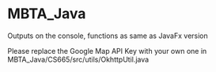 # MBTA_Java
Outputs on the console, functions as same as JavaFx version

Please replace the Google Map API Key with your own one in MBTA_Java/CS665/src/utils/OkhttpUtil.java
